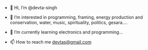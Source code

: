 - 👋 Hi, I’m @devta-singh
- 👀 I’m interested in programming, framing, energy production and conservation, water, music, spirituality, politics, gesara....
- 🌱 I’m currently learning electronics and programming...

- 📫 How to reach me devtas@gmail.com

<!---
devta-singh/devta-singh is a ✨ special ✨ repository because its `README.md` (this file) appears on your GitHub profile.
You can click the Preview link to take a look at your changes.
--->
